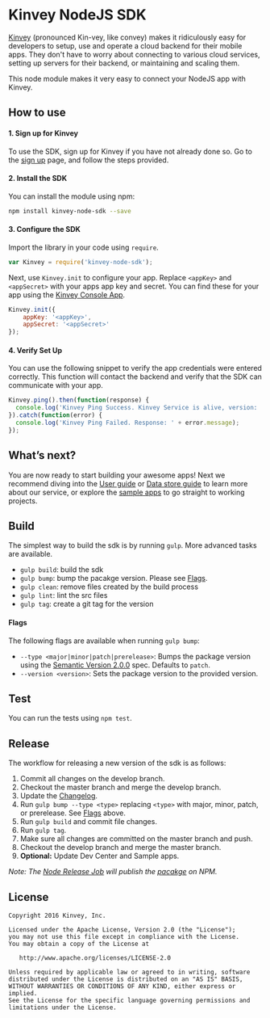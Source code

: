 # Kinvey NodeJS SDK
[Kinvey](http://www.kinvey.com) (pronounced Kin-vey, like convey) makes it ridiculously easy for developers to setup, use and operate a cloud backend for their mobile apps. They don't have to worry about connecting to various cloud services, setting up servers for their backend, or maintaining and scaling them.

This node module makes it very easy to connect your NodeJS app with Kinvey.

## How to use

#### 1. Sign up for Kinvey
To use the SDK, sign up for Kinvey if you have not already done so. Go to the [sign up](https://console.kinvey.com/#signup) page, and follow the steps provided.

#### 2. Install the SDK
You can install the module using npm:

```bash
npm install kinvey-node-sdk --save
```

#### 3. Configure the SDK
Import the library in your code using `require`.

```javascript
var Kinvey = require('kinvey-node-sdk');
```

Next, use `Kinvey.init` to configure your app. Replace `<appKey>` and `<appSecret>` with your apps app key and secret. You can find these for your app using the [Kinvey Console App](https://console.kinvey.com).

```javascript
Kinvey.init({
    appKey: '<appKey>',
    appSecret: '<appSecret>'
});
```

#### 4. Verify Set Up
You can use the following snippet to verify the app credentials were entered correctly. This function will contact the backend and verify that the SDK can communicate with your app.

```javascript
Kinvey.ping().then(function(response) {
  console.log('Kinvey Ping Success. Kinvey Service is alive, version: ' + response.version + ', response: ' + response.kinvey);
}).catch(function(error) {
  console.log('Kinvey Ping Failed. Response: ' + error.message);
});
```

## What’s next?
You are now ready to start building your awesome apps! Next we recommend diving into the [User guide](http://devcenter.kinvey.com/node-v3.0/guides/users) or [Data store guide](http://devcenter.kinvey.com/node-v3.0/guides/datastore) to learn more about our service, or explore the [sample apps](http://devcenter.kinvey.com/node-v3.0/samples) to go straight to working projects.

## Build
The simplest way to build the sdk is by running `gulp`. More advanced tasks are available.

* `gulp build`: build the sdk
* `gulp bump`: bump the pacakge version. Please see [Flags](#Flags).
* `gulp clean`: remove files created by the build process
* `gulp lint`: lint the src files
* `gulp tag`: create a git tag for the version

#### Flags
The following flags are available when running `gulp bump`:

* `--type <major|minor|patch|prerelease>`: Bumps the package version using the [Semantic Version 2.0.0](http://semver.org/) spec. Defaults to `patch`.
* `--version <version>`: Sets the package version to the provided version.

## Test

You can run the tests using `npm test`.

## Release
The workflow for releasing a new version of the sdk is as follows:

1. Commit all changes on the develop branch.
2. Checkout the master branch and merge the develop branch.
3. Update the [Changelog](CHANGELOG.md).
4. Run `gulp bump --type <type>` replacing `<type>` with major, minor, patch, or prerelease. See [Flags](#Flags) above.
5. Run `gulp build` and commit file changes.
6. Run `gulp tag`.
7. Make sure all changes are committed on the master branch and push.
8. Checkout the develop branch and merge the master branch.
9. __Optional:__ Update Dev Center and Sample apps.

*Note: The [Node Release Job](https://build.kinvey.com/jenkins/view/Libraries/job/node-sdk-release/) will publish the [pacakge](https://www.npmjs.com/package/kinvey-node-sdk) on NPM.*

## License

    Copyright 2016 Kinvey, Inc.

    Licensed under the Apache License, Version 2.0 (the "License");
    you may not use this file except in compliance with the License.
    You may obtain a copy of the License at

       http://www.apache.org/licenses/LICENSE-2.0

    Unless required by applicable law or agreed to in writing, software
    distributed under the License is distributed on an "AS IS" BASIS,
    WITHOUT WARRANTIES OR CONDITIONS OF ANY KIND, either express or implied.
    See the License for the specific language governing permissions and
    limitations under the License.
